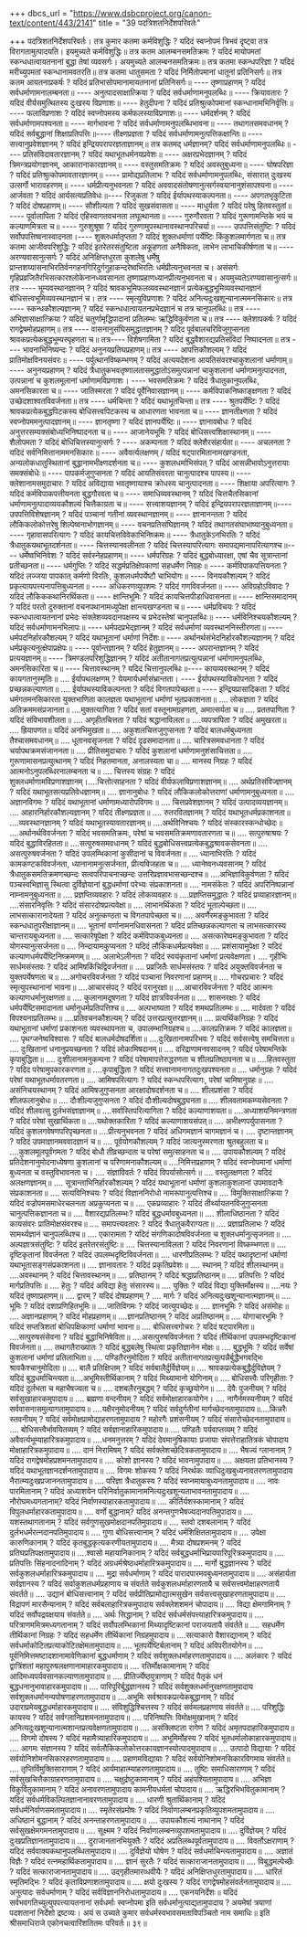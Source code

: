 +++
dbcs_url = "https://www.dsbcproject.org/canon-text/content/443/2141"
title = "39 पदत्रिशतनिर्देशपरिवर्तः"

+++
पदत्रिशतनिर्देशपरिवर्तः।
तत्र कुमार कतमा कर्मविशुद्धिः ? यदिदं स्वप्नोपमं त्रिभवं दृष्ट्वा तत्र विरागतामुत्पादयति। इयमुच्यते कर्मविशुद्धिः॥ तत्र कतम आलम्बनसमतिक्रमः  ? यदिदं मायोपमतां स्कन्धधात्वायतनानां बुद्धा तेषां व्यवसर्गः। अयमुच्यते आलम्बनसमतिक्रमः॥ तत्र कतमा स्कन्धपरिज्ञा ? यदिदं मरीच्युपमतां स्कन्धानामवतरति॥ तत्र  कतमा धातुसमता ? यदिदं निर्मितोपमानां धातूनां प्रतिनिसर्गः॥ तत्र कतम आयतनाप्रकर्षः ?  यदिदं प्रतिभासोपमानामायतनानां प्रतिनिसर्गः॥ ---- तृष्णाप्रहाणम् ? यदिदं सर्वधर्माणामनालम्बनता॥ ---- अनुत्पादसाक्षात्क्रिया ? यदिदं सर्वधर्माणामनुपलब्धिः॥ ---- क्रियावतारः ? यदिदं वीर्यसमुत्थितस्य दुःखस्य विप्रणाशः॥ ---- हेतुदीपना ? यदिदं प्रतिश्रुत्कोपमानां स्कन्धानामभिनिर्वृत्तिः॥ ---- फलाविप्रणाशः ? यदिदं स्वप्नोपमस्य कर्मफलस्याविप्रणाशः॥ ---- धर्मदर्शनम् ? यदिदं सर्वधर्माणामपश्यनता॥ ---- मार्गभावना ? यदिदं सर्वधर्माणामनुपलब्धिभावना॥ ---- तथागतसमवधानम् ? यदिदं सर्वबुद्धानां शिक्षाप्रतिपत्तिः॥---- तीक्ष्णप्रज्ञता ? यदिदं सर्वधर्माणामनुत्पत्तिकक्षान्तिः॥ ---- सत्त्वानुप्रवेशज्ञानम् ?  यदिदं इन्द्रियपरापरज्ञताज्ञानम्॥
तत्र कतमद् धर्मज्ञानम्? यदिदं सर्वधर्माणामनुपलब्धिः॥ ---- प्रतिसंविदावतारज्ञानम् ? यदिदं यथाभूतधर्मनयप्रवेशः॥ ---- अक्षरप्रभेदज्ञानम् ? यदिदं त्रिमन्त्रप्रयोगज्ञानम्, आकारानाकारज्ञानम्॥ ---- वस्तुसमतिक्रमः ? यदिदं अवस्तुबुध्यना॥ ---- घोषपरिज्ञा ?  यदिदं प्रतिश्रुत्कोपमावतारज्ञानम्॥ ---- प्रामोद्यप्रतिलाभः ? यदिदं सर्वधर्माणामनुपलब्धिः, संसारात् दुःखस्य उत्सर्गो भारावहरणम्॥ ---- धर्मप्रीत्यनुभवनता ? यदिदं  अववादसंतोषणानुत्सर्गस्वयानानुशंसापश्यना॥ ---- आर्जवता ? यदिदं आर्यसत्यप्रतिवेधः॥---- रिजुकता ? यदिदं ईर्यापथस्याकल्पनता॥ ---- अपगतभृकुटिता ? यदिदं दोषप्रहाणम्॥ ---- सौशील्यता ? यदिदं सुखसंवासता॥ ---- माधुर्यता ? यदिदं परेषु हितवस्तुतां॥ ---- पूर्वालापिता ? यदिदं एहिस्वागतवचनता लघूत्थानता॥ ---- गुरुगौरवता ? यदिदं गुरूणामन्तिके भयं च कल्याणमित्रता च॥ ---- गुरुशुश्रूषा ? यदिदं गुरुणामुपस्थानावस्थानपरिचर्या॥ ---- उपपत्तिसंतुष्टिः ? यदिदं सर्वोपपत्तिष्वनास्वादनता।---- शुक्लधर्मातृप्तता ? यदिदं शुक्लधर्माणां पर्येष्टिः किंकुशलमार्गणता च॥
तत्र कतमा आजीवपरिशुद्धिः ? यदिदं इतरेतरसंतुष्टिता अकूहणता अनैषिकता, लाभेन लाभाचिकीर्षणता च॥ ---- अरण्यवासानुत्सर्गः ? यदिदं अनिक्षिप्तधुरता कुशलेषु धर्मेषु  प्रान्तशय्यासनाभिरतिर्वनगहनगिरिदुर्गगुहाकन्दरेष्वभिरतिः धर्मप्रीत्यनुभवनता च। असंसर्गः गृहिप्रव्रजितैरभिसत्कारश्लोकेनानध्यवसानता तृष्णाप्रहाणध्यानप्रीत्यनुभवनता च। अयमुच्यतेऽरण्यवासानुत्सर्गः॥ तत्र ---- भूम्यवस्थानज्ञानम् ? यदिदं श्रावकभूमिफलव्यवस्थानज्ञानं प्रत्येकबुद्धभूमिव्यवस्थानज्ञानं बोधिसत्त्वभूमिव्यवस्थानज्ञानं च। तत्र ----  स्मृत्युविप्रणाशः ? यदिदं अनित्यदुःखशून्यानात्ममनसिकारः॥ तत्र ---- स्कन्धकौशल्यज्ञानम् ? यदिदं स्कन्धधात्वायतनप्रभेदज्ञानं च तत्र चानुपलब्धिः॥ तत्र ----  अभिज्ञासाक्षात्क्रिया ? यदिदं चतुर्णामृद्धिपादानां प्रतिलम्भः ऋद्धिविकुर्वणता च॥ तत्र ----  क्लेशापकर्षः ? यदिदं रागद्वेषमोहप्रहाणम्॥ तत्र ----  वासनानुसंघिसमुद्धातज्ञानम् ? यदिद पूर्वबालचरिविजुगुप्सनता श्रावकप्रत्येकबुद्धभूम्यस्पृहणता च॥ तत्र----  विशेषगामिता ? यदिदं बुद्धवैशारद्यप्रतिसंविदां निष्पादनता॥ तत्र ----  भावनाभिनिष्यन्दः ? यदिदं अनुनयप्रतिघप्रहाणम्॥ तत्र ---- आपत्तिकौशल्यम् ? यदिदं प्रातिमोक्षविनयसंवरः॥ ----  पर्युत्थानविष्कम्भणम् ?  यदिदं अत्ययदेशना आयतिसंवरश्चाकुशलानां धर्माणाम्॥ ----  अनुनयप्रहाणम् ? यदिदं त्रैधातुकभवतृष्णालतासमुद्धातोऽसमुत्पन्नानां चाकुशलानां धर्माणामनुत्पादनता, उत्पन्नानां च कुशलमूलानां धर्माणामविप्रणाशः। ----  भवसमतिक्रमः ? यदिदं त्रैधातुकानुपलब्धिः, अमनसिकारता च॥ ----  जातिस्मरता ?  यदिदं पूर्वेनिवासज्ञानम्॥ ----  कर्मविपाकनिष्काङ्क्षणता ? यदिदं उच्छेदशाश्वतविवर्जनता॥ तत्र ----  धर्मचिन्ता ? यदिदं यथाभूतचिन्ता॥ तत्र ----  श्रुतपर्येष्टिः ? यदिदं श्रावकप्रत्येकबुद्धपिटकस्य बोधिसत्त्वपिटकस्य च आधारणता भावनता च॥ ----  ज्ञानतीक्ष्णता ? यदिदं स्वप्नोपममनुत्पादज्ञानम्॥ ----  ज्ञानतृष्णा ? यदिदं ज्ञानपर्येष्टिः॥ ----  ज्ञानावबोधः ? यदिदं अनुत्तरसम्यक्संबोध्यभिनिष्पादनता च॥ ----  आजानेयभूमिः ? यदिदं बोधिसत्त्वशिक्षास्थानम्॥ ----  शैलोपमता ? यदिदं बोधिचित्तस्यानुत्सर्गः ? ----  अकम्पनता ? यदिदं क्लेशैरसंहार्यता॥ ----  अचलनता ? यदिदं सर्वनिमित्तानाममनसिकारः॥ ----  अवैवर्त्यलक्षणम् / यदिदं षट्पारमितानामखण्डनता, अन्यलोकधातुस्थितानां बुद्धानामभीक्ष्णदर्शनता च॥ ----  कुशलधर्माभिसंपत् ? यदिदं आसन्नीभावोऽनुत्तरायाः समक्संबोधेः॥ ----  पापकर्मजुगुप्सनता ? यदिदं आयतिसंवरता चानुत्पादश्च पापस्य॥ ----  क्लेशानामसमुदाचारः ? यदिदं अविद्याया भवतृष्णायाश्च क्रोधस्य चानुत्पादनता॥ ----  शिक्षाया अपरित्यागः ? यदिदं कर्मविपाकपत्तीयनता बुद्धगौरवता च॥ ----  समाधिव्यवस्थानम् ? यदिदं चित्तचैतसिकानां धर्माणामनुत्पादाव्ययकौशल्यं चित्तैकाग्रता च॥ ----  सत्त्वाशयज्ञानम् ? यदिदं इन्द्रियपरापरज्ञताज्ञानम्॥----  उपपत्तिविशेषज्ञानम् ?  यदिदं पञ्चानां गतीनां व्यवस्थानज्ञानम्॥ ----  ज्ञानानन्तता ? यदिदं लौकिकलोकोत्तरेषु शिल्पेष्वनाभोगज्ञानम्॥ ----  वचनप्रतिसंघिज्ञानम् ? यदिदं तथागतसंघाभाष्यानुबुध्यनता॥ ----  गृहावासपरित्यागः ? यदिदं कायचित्तविवेकाभिनिष्क्रमः॥ ----   त्रैधातुकेऽनभिरतिः ? यदिदं त्रैधातुकयथाभूतदर्शनता॥ ----  चित्तस्यानवलीनता ? यदिदं चित्तस्यापरित्यागः समापद्यमानापरित्यागश्च॥----  धर्मेष्वभिनिवेशः ? यदिदं सर्वस्नेहप्रहाणम्॥ ----  धर्मपरिग्रहः ? यदिदं बुद्धबोध्यारक्षा, एषां चैव सूत्रान्तानां प्रतीच्छनता॥ ----  धर्मगुप्तिः ? यदिदं सद्धर्मप्रतिक्षेपकाणां सहधर्मेण निग्रहः॥ ----  कर्मविपाकपत्तियनता ? यदिदं लज्जया पापकात् कर्मणो विरतिः, कुशलधर्मपर्येष्टौ चाभियोगः॥ ----  विनयकौशल्यम् ? यदिदं  प्रकृत्यायपत्त्यनापत्तिबुध्यनता॥ ----  अधिकरणव्युपशमः ?  यदिदं गणविवर्जनता॥ ---- अविग्रहोऽविवादः ? यदिदं लौकिककथानिरर्थिकता॥ ----  क्षान्तिभूमिः ? यदिदं कायचित्तपीडाधिवासनता॥ ----  क्षान्तिसमादानम् ? यदिदं परतो दुरुक्तानां वचनपथानामध्युपेक्षा क्षान्त्यखण्डनता च॥ ----  धर्मप्रविचयः ? यदिदं स्कन्धधात्वायतनानां प्रभेदः संक्लेशव्यवदानपक्षस्य च प्रभेदस्तेषां चानुपलब्धिः॥ ----  धर्मविनिश्चयकौशल्यम् ? यदिदं सर्वधर्माणामनभिलापः॥ ----  धर्मपदप्रभेद्ज्ञानम् ? यदिदं सर्वधर्माणां व्यवस्थाननिस्तीरणता॥ ----  धर्मपदनिर्हारकौशल्यम् ? यदिदं यथाभूतानां धर्माणां निर्देशः॥ ----  अर्थानर्थसंभेदनिर्हारकौशल्यज्ञानम् ? यदिदं धर्मप्रकृत्यनुत्क्षेपाप्रक्षेपः॥ ----  पूर्वान्तज्ञानम् ? यदिदं हेतुज्ञानम्॥ ----  अपरान्तज्ञानम् ? यदिदं प्रत्ययज्ञानम्॥ ----  त्रिमण्डलपरिशुद्धिज्ञानम् ? यदिदं अतीतानागतप्रत्युत्पन्नानां धर्माणामनुपलब्धिः, अमनसिकारिता च॥ ---- चित्तावस्थानम् ? यदिदं चित्तानुपलब्धिः॥----  कायव्यवस्थानम् ? यदिदं कायगतानुस्मृतिः॥ .... ईर्यापथलक्षणम् ? येयमार्यधर्मासंभ्रान्तता। ---- ईर्यापथस्याविकोपनता ? यदिदं प्रच्छन्नकल्याणता॥ .... ईर्यापथस्याविकल्पनता ? यदिदं विगतपापेच्छता॥ ---- इन्द्रियप्रासादिकता ? यदिदं धर्मगतमनसिकारता युक्तभाणिता कालज्ञता यथाभूतानां धर्माणां भूतप्रकाशनता॥
.... लोकज्ञता ? यदिदं अतिक्रममसंप्रजानता॥ ....मुक्तत्यागिता ? यदिदं सतां वस्तूनामग्रहणता, अमात्सर्यता च॥ .... प्रततपाणिता ?  यदिदं संविभावशीलता॥ .... अगृहीतचित्तता ? यदिदं श्रद्धानाविलता॥ ....व्यपत्रापिता ? यदिदं अमुखरता॥ .... ह्रियापणत॥ यदिदं अनभिमुखता॥ .... अकुशलचित्तजुगुप्सनता ? यदिदं बालधर्मबुध्यनता तैश्चासमवधानम्॥ .... धूतानवसृजनता ? यदिदं दृढसमादानता॥ .... चारित्रसमवधानता ? यदिदं चर्यापथक्रमसंजाननता॥ .... प्रीतिसमुदाचारः ? यदिदं कुशलानां धर्माणामनुशंसाचित्तता॥ .... गुरूणामासनप्रत्युत्थानम् ?  यदिदं निहतमानता, अनालस्यता चा॥ .... मानस्य निग्रहः ? यदिदं आत्मनोऽनुपलब्धिरनालम्बनता च॥ .... चित्तस्य संग्रहः ? यदिदं शुक्लधर्माणामविप्रणाशज्ञानम्।....चित्तोत्साहनता ? यदिदं वीर्यफलाविप्रणाशज्ञानम्॥ .... अर्थप्रतिसंविज्ज्ञानम् ? यदिदं यथाभूतसत्यप्रतिवेधज्ञानम्॥ .... ज्ञानानुबोधः ? यदिदं लौकिकलोकोत्तराणां धर्माणामनुबुध्यनता॥ .... अज्ञानविगमः ? यदिदं यथाभूतानां धर्माणामध्यारोपविगमः॥ .... चित्तप्रवेशज्ञानम् ? यदिदं उत्पादव्ययज्ञानम्॥ .... आहारनिर्हारकौशल्यज्ञानम् ? यदिदं तीक्ष्णप्रज्ञता॥ .... रुतरवितज्ञानम् ? यदिदं यथाभूतधर्मप्रकाशनता॥ ....व्यवस्थानज्ञानम् ? यदिदं यथाभूतस्यावतारज्ञानम्॥ ....अर्थविनिश्चयः ? यदिदं संस्कारस्कन्धोच्छेदः॥ ....अर्थानर्थविवर्जनता ? यदिदं भवसमतिक्रमः, परेषां च भवसमतिक्रमणावतारणता च॥ .... सत्पुरुषाश्रयः ? यदिदं बुद्धाविरहितता॥ ....सत्पुरुषसमवधानम् ? यदिदं बुद्धबोधिसत्त्वप्रत्येकबुद्धश्रावकसेवनता॥ .... असत्पुरुषवर्जनता ? यदिदं उपलम्भिकानां कुसीदानां च विवर्जनता॥ .... ध्यानाभिरतिः ? यदिदं कामकण्टकविवर्जनता, ध्यानानामनुत्सर्जनता, प्रीत्यविजहता च॥ .... ध्यानेष्वनध्यवसानम् ? यदिदं त्रैधातुकसमतिक्रमणच्छन्दः सत्वपरिपाचनाच्छन्दः उत्तरिप्रज्ञावभासच्छन्दश्च॥ ....अभिज्ञाविकुर्वणता ? यदिदं पञ्चस्वभिज्ञासु स्थित्वा दुर्विज्ञेयानां बुद्धधर्माणां परेभ्यः संप्रकाशनता॥ .... नामसंकेतः ? यदिदं अपरिनिष्पन्नानां नाम्नामनुबुध्यनता॥ .... प्रज्ञप्तिव्यवहारः ? यदिदं लोकव्यवहारः॥ ....प्रज्ञप्तिसमुद्धातः ? यदिदं प्रव्याहारज्ञानम्॥ ....संसारनिवृत्तिः ? यदिदं संसारदोषप्रत्यवेक्षा॥ .... लाभानर्थिकता ? यदिदं भूताल्पेच्छता॥ .... लाभसत्कारानादेयता ? यदिदं अनुत्कण्ठता च विगतपापेच्छता च॥ .... अवर्णैरमङ्कुभावता ? यदिदं स्कन्धधातुपरीक्षाज्ञानम्॥ .... भूतानां वर्णानामनधिवासनता ? यदिदं प्रतिच्छन्नकल्याणता च लाभसत्कारस्य चान्तरायबुध्यनता॥ .... सत्कारेषूपेक्षा ? यदिदं कर्मविपाकबुध्यनता॥ .... असत्कारेष्वमङ्कुभावता ? यदिदं योगस्यानुत्सर्जनता॥ .... निन्दायामकुप्यनता ? यदिदं लौकिकधर्मप्रत्यवेक्षा॥ .... प्रशंसायामुपेक्षा ? यदिदं कल्याणधर्मपर्येष्टिनिष्क्रमणम्॥ .... अलाभेऽलीनता ? यदिदं स्वयंकृतानां धर्माणां प्रत्यवेक्षणता। .... गृहीभिः सार्धमसंस्तवः ? यदिदं आमिषकिंचिद्विवर्जनता॥ 
.... प्रव्रजितैः सार्धमसंस्तवः ? यदिदं अयुक्तविवर्जनता च युक्तपर्येषणता च॥ ....अगोचरविवर्जनता ? यदिदं पञ्चानां निवरणानां प्रहाणम्॥ .... गोचरप्रचारः ? यदिदं स्मृत्युपस्थानानां भावना॥ ....आचारसंपद् ? यदिदं परानुरक्षा॥ ....आचारविवर्जनता ? यदिदं आत्मनः कल्याणधर्मानुरक्षणता॥ .... कुलानामदूषणता ? यदिदं ज्ञात्रविवर्जनता॥ .... शासनरक्षाः ? यदिदं धर्मपर्येष्टिसमादानता धर्मानुधर्मप्रतिपत्तिश्च॥ .... अल्पभाष्यता ? यदिदं शमथप्रतिलम्भः॥ .... मार्दवता ? यदिदं विपश्यनाप्रतिलम्भः॥ ....प्रतिवचनकौशल्यम् ? यदिदं उत्तरप्रत्युत्तरज्ञानम्॥ .... प्रत्यर्थिकनिग्रहः ? यदिदं यथाभूतानां धर्माणां प्रकाशनता व्यवस्थापनता च, उपालम्भानिग्रहश्च॥ ....कालप्रतिक्रमः ? यदिदं कालज्ञता॥ .... पृथग्जनेष्वविश्वासः ? यदिदं बालधर्मदोषदर्शिता॥ ....दुःखितानामपरिभवः ? यदिदं सर्वसत्त्वेषु समचित्तता॥ .... दुःखितानां धनानुप्रयच्छनता ? यदिदं लोकामिषदानम्॥ .... दरिद्राणामनवसादनम् ?  यदिदं परेषामन्तिके कृपाबुद्धिता॥ .... दुःशीलानामनुकम्पना ? यदिदं परेषामापत्तेरुद्धरणता च शीलप्रतिष्ठापनता च॥ ....हितवस्तुता ? यदिद परेषामुपकारकरणता॥ ....कृपाबुद्धिता ? यदिदं सत्त्वानामनागतदुःखपश्यनता॥ .... धर्मानुग्रहः ? यदिदं परेषां यथाभूतधर्मावतरणता॥ .... आमिषपरित्यागः ? यदिदं स्कन्धपरित्यागः, परेषां चामिषानुग्रहः॥ .... असंनिचयस्थानम् ? यदिदं आमिषजुगुप्सनता आरक्षादोषदर्शनता च॥ .... शीलप्रशंसा ? यदिदं शीलफलानुबोधः॥ .... दौःशील्यजुगुप्सनता ? यदिदं दौःशील्यदोषबुद्ध्यनता॥ .... शीलवतामकम्प्यसेवनता ? यदिदं शीलवत्सु दुर्लभसंज्ञाज्ञानम्॥ ....सर्वास्तिपरित्यागिता ? यदिदं कल्याणाशयता॥ ....अध्याशयनिमन्त्रणता ? यदिदं परेषां सुखार्थिकता॥ ....यथोक्तकारिता ? यदिदं कल्याणाशयसंपत्॥ .... अभीक्ष्णपर्युपासनता ? यदिदं कुशलगवेषणपरिपृच्छनता॥ ....प्रीत्यनुभवनता ? यदिदं अधिगमज्ञानं चागमज्ञानं च। .... दृष्टान्तज्ञानम् ? यदिदं उपमाज्ञानमववादज्ञानं च॥ .... पूर्वयोगकौशल्यम् ? यदिदं जात्यनुस्मरणता श्रुतबहुलता च॥ ....कुशलमूलपूर्वंगमता ? यदिदं बोधौ तीव्रच्छन्दता च परेषां समुत्साहनता च॥
.... उपायकौशल्यम् ? यदिदं प्रतिदेशनानुमोदनाध्येषणा कुशलानां च परिणामनाकौशल्यम्॥ ....निमित्तप्रहाणम् ? यदिदं स्वप्नोपमानां धर्माणां बुध्यनता च वस्तुविभावनता च। .... संज्ञाविवर्तः ? यदिदं विपर्यासोत्सर्गः॥ .... वस्तुलक्षणता ? यदिदं अलक्षणज्ञानम्॥ .... सूत्रान्ताभिनिर्हारकौशल्यम् ? यदिदं यथाभूतानां धर्माणां कुशलाकुशलानां उपमावदानैः संप्रकाशनता॥ .... सत्यविनिश्चयः ? यदिदं विज्ञाननिरोधो नामरूपानुत्पत्तिश्च॥ .... विमुक्तिसाक्षात्क्रिया ? यदिदं वज्रोपमसमाधेरचलनता अप्रकुप्यनता च॥ .... एकप्रव्याहारः ? यदिदं तीर्थ्यायतनविजुगुप्सनता चानुत्पत्तिकज्ञानता च॥ .... वैशारद्यप्रतिलम्भः? यदिदं बुद्धधर्मावबुध्यनता॥ .... शीलाधिष्ठानता ? यदिदं कायसंवरः प्रातिमोक्षसंवरश्च॥ .... समापत्त्यवतारः ? यदिदं त्रैधातुकवैराग्यता॥ .... प्रज्ञाप्रतिलाभः ? यदिदं सामर्थ्यज्ञानं चानुपलब्धिश्च॥ .... एकारामता ? यदिदं संगणिकादोषविवर्जनता च शुक्लधर्मानुत्सृजनता॥ .... अल्पज्ञात्रसंतुष्टिः ? यदिदं इतरेतरसंतुष्टिः॥ .... चित्तस्यानाविलता ? यदिदं निवरणानां विष्कम्भणता॥ .... दृष्टिकृतानां विवर्जनता ? यदिदं उपलम्भदृष्टिविवर्जनता॥ .... धारणीप्रतिलम्भः ? यदिदं यथादृष्टानां धर्माणां यथाभूतासङ्गसंप्रकाशनता॥ .... ज्ञानावतारः ? यदिदं प्रकृतिप्रवेशः॥ .... स्थानम् ? यदिदं शीलस्थानम्॥ ....अवस्थानम् ? यदिदं चित्तावस्थानम्॥ .... प्रतिष्ठानम् ? यदिदं श्रद्धाप्रतिष्ठानम्॥ .... प्रतिपत्तिः ? यदिदं मार्गप्रतिपत्तिः॥ .... हेतुः ? यदिदं अविद्या हेतुः संसारस्य॥ .... युक्तिः ? यदिदं विद्या युक्तिर्मोक्षस्य॥ ....नयः ? यदिदं तृष्णाप्रहाणम्॥ .... द्वारम् ? यदिदं दोषप्रहाणम् ? .... मार्गः ? यदिदं अनित्यदुःखशून्यानात्मज्ञानम्॥ .... भूमिः ? यदिदं दशाप्रणिहितभूमिः॥ ....जातिविगमः ? यदिदं जात्युपच्छेदः॥ .... ज्ञानभूमिः ? यदिदं असंमोहः॥ .... अज्ञानप्रहाणम् ? यदिदं मोहप्रहाणम्॥ ....ज्ञानप्रतिष्ठानम् ?  यदिदं अप्रतिष्ठानम्॥ .... योगाचारभूमिः ? यदिदं सप्तत्रिशतां बोधिपक्षिकाणां धर्माणां भावना॥ .... बोधिसत्त्वगोचरः ? यदिदं षट्पारमिता॥ ....सत्पुरुषसंसेवना ? यदिदं बुद्धाभिनिषेविता॥ ....असत्पुरुषविवर्जनता ? यदिदं तीर्थिकानां उपलम्भदृष्टिकानां विवर्जनता॥ .... तथागतैराख्यातः ? यदिदं बुद्धबलेषु स्थित्वा प्रकृतिज्ञानेन मोक्षः॥ .... बुद्धभूमिः  ? यदिदं सर्वेषां कुशलानां धर्माणां प्रतिलाभिता॥ .... पण्डितैरनुमोदिता ? यदिदं अतीतानागतप्रत्युत्पन्नैर्बुद्धैभगवद्भिः श्रावकैश्चानुमोदिताः॥ .... बालै प्रतिक्षिप्तम् ? यदिदं सर्वबालैर्दुर्विज्ञेयम्॥ .... श्रावकप्रत्येकबुद्धैर्दुविज्ञेयम् ? यदिदं बुद्धधर्माचिन्त्यता॥....अभूमिस्तीर्थिकानाम् ? यदिदं मिथ्यामानो  योगिनाम्॥ .... बोधिसत्त्वैः परिगृहीताः ? यदिदं दुर्लभता च महाभैषज्यता च॥ .... दशबलैरनुबद्धम् ? यदिदं कृच्छ्रयोगेन॥ .... देवैः पुजनीयम् ? यदिदं सर्वसुखाहारकमुपादाय॥ .... ब्रह्मणा वन्दनीयम् ? यदिदं सर्वमोक्षाहारकयोगेन। .... नागैर्नमस्यनीयम् ? यदिदं सर्ववासनासमुत्यागतामुपादाय॥ ....यक्षैरनुमोदनीयम् ?  यदिदं सर्वदुर्गतीनां मार्गच्छेदनतामुपादाय॥....किन्नरैः स्तवनीयम् ? यदिदं सर्वमोक्षप्रामोद्याहरणतामुपादाय ? महोरगैः प्रशंसनीयम् ? यदिदं संसारोच्छेदनतामुपादाय॥ .... बोधिसत्त्वैर्भावयितव्यम् ? यदिदं सर्वज्ञानाहारिकमुपादाय॥ .... पण्डितैः पर्यवाप्तव्यम् ? यदिदं अवैवर्त्यभूम्याहारित्रकमुपादाय॥ ....धनमनुत्तरम् ? यदिदं देवमानुषिकायाः प्रजायाः संपत्तेराहातित्रकं चोपादाय मोक्षाहारित्रकमुपादाय॥ .... दानं निरामिषम् ? यदिदं सर्वक्लेशच्छेदित्रकतामुपादाय॥ .... भैषज्यं ग्लानानाम् ? यदिदं रागद्वेषमोहप्रशमनतामुपादाय॥ .... कोशो ज्ञानस्य ? यदिदं भावनामुपादाय॥ .... अक्षयता प्रतिभानस्य ? यदिदं यथाभूतज्ञानदर्शनतामुपादाय॥ .... विगमः शोकस्य ? यदिदं निरर्थकः व्याधिदुःखबुध्यनावतरणतामुपादाय नैरात्म्यदुःखप्रजाननतामुपादाय॥ .... परिज्ञा त्रैधातुकस्य ? यदिदं स्वप्नमायाबुध्यनतामुपादाय॥ .... नावः पारमितानाम् ? यदिदं  अध्याशयेन परिनिर्वातुकामानामनित्यदुःखशून्यताभावनतामुपादाय॥ .... नौरोघमध्यगतानाम्? यदिदं निर्वाणस्याहारकतामुपादाय॥ .... कीर्तिर्यशस्कामानाम् ? यदिदं विपुलधर्माहारकतामुपादाय॥ .... वर्णो बुद्धानाम्? यदिदं अनन्तगुणभैषज्यदानपतिमुपादाय॥ .... यशस्तथागतानाम् ? यदिदं सर्वगुणसुखमोक्षदानपतिमुपादाय॥ .... स्तवो दशबलानाम् ? यदिदं दुर्लभधर्मरत्नदानपतिमुपादाय॥ .... गुणा बोधिसत्त्वानाम् ? यदिदं धर्मशिक्षिततामुपादाय॥ .... उपेक्षा कारुणिकानाम् ? यदिदं कृतबुद्धकृत्यकरणीयतामुपादाय॥ .... मैत्र्या दोषप्रशमनम् ? यदिदं प्रतिघप्रतिपक्षतामुपादाय॥ ....श्वासो महायानिकानाम् ? यदिदं सर्वबुद्धधर्माभिप्रायपारिपूरित्रकमुपादाय॥ .... प्रतिपत्तिः सिंहनादनादिनाम् ? यदिदं अग्रधर्मश्रेष्ठधर्माहारित्रकमुपादाय॥ .... मार्गो बुद्धज्ञानस्य ? यदिदं सर्वकुशलधर्माहारित्रकमुपादाय॥
.... मुद्रा सर्वधर्माणाम् ? यदिदं पारादपारमवबुध्यनतामुपादाय॥ .... असंहार्यता सर्वज्ञानस्य ? यदिदं सर्वाकुशलधर्मप्रहाणाय च संवर्तते सर्वकुशलधर्माहारणतायै च सर्वसत्त्वमोक्षाहरणतायै संवर्तते॥ .... उद्यानं बोधिसत्त्वानाम् ? यदिदं सर्वप्रीतिप्रामोद्यात्मसुखेन सर्वसत्त्वसुखाहरणतामुपादाय॥ .... विद्रापणं मारसैन्यानाम् ? यदिदं सर्वबलाहारित्रकमुपादाय सर्वक्लेशशमनं चोपादाय॥ .... विद्या क्षेमगामिनाम् ? यदिदं सर्वोपद्रवक्षयाय संवर्तते॥ .... अर्थः सिद्धानाम् ? यदिदं सर्वधर्मसंपत्त्याहारित्रकमुपादाय॥ .... परित्राणममित्रमध्यगतानाम् ? यदिदं सर्वोपलम्भिकानां मिथ्यादृष्टिकानां पराजयतायै संवर्तते॥ .... सहधर्मेण तीर्थिकानां निग्रहः ? यदिदं सहधर्मेण तीर्थिकानां निग्रहमुपादाय॥ ....सत्याकारो वैशारद्यानाम् ? यदिदं सर्वधर्माकोटितप्रत्याकोटितक्षेमतामुपादाय॥ .... भूतपर्येष्टिर्बलानाम् ? यदिदं अविपरीतयोगेन॥ .... पूर्वनिमित्तमष्टादशानामावेणिकानां बुद्धधर्माणाम् ? यदिदं सर्वशुक्लधर्माहरणतामुपादाय॥ .... अलंकारः ? यदिदं द्वात्रिंशतां महापुरुषलक्षणानामाहारकमुपादाय॥ .... रतिर्मोक्षकामानाम् ? यदिदं आदिमध्यपर्यवसानकल्याणतामुपादाय॥ .... प्रीतिर्ज्येष्ठपुत्राणाम् ? यदिदं पैतृकं धनं बुद्धधनानुभावाहारकमुपादाय॥ .... पारिपूरिर्बुद्धज्ञानस्य ? यदिदं सर्वशुक्लधर्मानुरक्षणतामुपादाय सर्वशुक्लधर्मानन्यपोषणाहरणतामुपादाय॥ ....अभूमिः सर्वश्रावकप्रत्येकबुद्धानाम् ? यदिदं उदाराप्रमेयबुद्धधर्माहारकमुपादाय॥ .... संविशुद्धिश्चित्तस्य ? यदिदं सर्वमलप्रहाणाय संवर्तते॥ .... परिशुद्धिः कायस्य ? यदिदं सर्वग्लानिप्रशमनतामुपादाय॥ .... परिनिष्पत्तिः विमोक्षमुखानाम् ? यदिदं अनित्यदुःखशून्यानात्मशान्तप्रत्यवेक्षणतामुपादाय॥ .... असंक्लिष्टता रागेण ? यदिदं अमृतपदाहारिकमुपादाय॥ .... विगमो दोषस्य ? यदिदं महामैत्र्याहारिकमुपादाय॥ .... अभूमिर्मोहस्य ? यदिदं भूतधर्मालोकाहारकमुपादाय॥ .... आगमः संज्ञानस्य ? यदिदं सर्वलौकिकलोकोत्तरकायज्ञानस्योत्पादमुपादाय॥ .... उत्पादो विद्यायाः ? यदिदं सर्वयोनिशोमनसिकारहरणतामुपादाय॥ .... प्रहाणमविद्यायाः ? यदिदं सर्वयोनिशोमनसिकारविगमाय संवर्तते॥ .... तृप्तिर्विमुक्तिसाराणाम् ? यदिदं आर्यमाहात्म्याहरणतामुपादाय॥ .... तुष्टिः समाधिसाराणाम् ? यदिदं सर्वसुखचित्तैकाग्राहरणतामुपादाय॥ .... चक्षुर्द्रष्टुकामानाम् ? यदिदं अहंपश्यितामुपादाय॥ .... अभिज्ञा विकुर्वितुकामानाम् ? यदिदं अनावरणतामुपादाय कामनीयधर्मतां चोपादाय॥ .... ऋद्धिरभिभवितुकामानाम् ? यदिदं सर्वधर्मविकल्पितज्ञानानावरणतामुपादाय॥ .... धारणी श्रुतार्थिकानाम् ? यदिदं सर्वधर्मनिर्वाणसमतामुपादाय॥ .... स्मृतेरसंप्रमोषः ? यदिदं निर्वाणालम्बनप्रकृतिव्युपशमतामुपादाय॥ .... अधिष्ठानं बुद्धानाम् ? यदिदं अनन्ताहरणतामुपादाय॥ .... उपायकौशल्यं नाथानाम् ? यदिदं सर्वसुखक्षेमगमनतामुपादाय॥ .... सूक्ष्मम ? यदिदं निर्वाणालम्बनव्युपशमतामुपादाय॥ .... दुर्विज्ञेयम् ? यदिदं दुःखप्रतिज्ञानतामुपादाय॥ .... दुराजानतानभियुक्तैः ? यदिदं अप्रतिलब्धपूर्वतामुपादाय॥ ....  विवर्तोऽक्षराणाम् ? यदिदं सर्ववाक्यकथानुपलब्धितामुपादाय॥ .... दुर्विज्ञेयो घोषेण ? यदिदं सर्वधर्माचिन्त्यतामुपादाय॥ .... अज्ञातं विज्ञैः ? यदिदं रत्नमहार्थिकतामुपादाय॥ .... ज्ञानं सुरतैः ? यदिदं सत्काराजानतामुपादाय॥ .... विबुद्धमल्पेच्छैः ? यदिदं सत्काराजानतामुपादाय॥ .... उद्गृहीतमारव्धवीयैः ? यदिदं अनिक्षिप्तधुरतामुपादाय॥ .... धारितं स्मृतिमद्भिः ?  यदिदं कृताविप्रणाशतामुपादाय॥ .... क्षयो दुःखस्य ? यदिदं रागद्वेषमोहसंवर्तनतामुपादाय॥ .... अनुत्पादः सर्वधर्माणाम् ? यदिदं सर्वविज्ञाननिरोधतामुपादाय॥ .... एकनयनिर्देशः॥ यदिदं सर्वभवगतिच्युत्युपपत्त्यायतनानां सर्वधर्माः स्वप्नोपमा इति सर्वधर्मानुत्पाद्यतामुपादाय ? अयमेषां त्रयाणां पदशतानां निर्देशो द्रष्टव्यः। अयं स उच्यते कुमार सर्वधर्मस्वभावसमताविपञ्चितो नाम समाधिः॥
इति श्रीसमाधिराजे एकोनचत्वारिंशतितमः परिवर्तः॥ ३९॥
